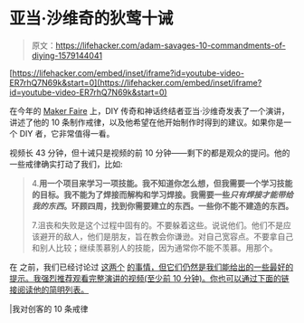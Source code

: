 # 亚当·沙维奇的狄莺十诫

> 原文：<https://lifehacker.com/adam-savages-10-commandments-of-diying-1579144041>

 [https://lifehacker.com/embed/inset/iframe?id=youtube-video-ER7rhQ7N69k&start=0](https://lifehacker.com/embed/inset/iframe?id=youtube-video-ER7rhQ7N69k&start=0) 

在今年的 [Maker Faire](http://makerfaire.com/) 上，DIY 传奇和神话终结者亚当·沙维奇发表了一个演讲，讲述了他的 10 条制作戒律，以及他希望在他开始制作时得到的建议。如果你是一个 DIY 者，它非常值得一看。



视频长 43 分钟，但十诫只是视频的前 10 分钟——剩下的都是观众的提问。他的一些戒律确实打动了我们，比如:

> 4.**用一个项目来学习一项技能。我不知道你怎么想，但我需要一个学习技能的目标。我不能为了焊接而解构和学习焊接。我需要一些*只有焊接才能带给我的东西*。环顾四周，找到你需要建立的东西。一些你不能不建造的东西。**
> 
> 7.沮丧和失败是这个过程中固有的。不要躲着这些。说说他们。他们不是应该避开的敌人，他们是朋友，旨在教会你谦逊。对自己宽容点。不要拿自己和别人比较；继续羡慕别人的技能，因为通常你不能不羡慕。用那个。

在 之前，我们已经讨论过 [这两个](https://lifehacker.com/how-to-stick-with-it-when-youre-learning-something-new-5994125) [的事情，但它们仍然是我们能给出的一些最好的提示。我强烈推荐观看完整演讲的视频(至少前 10 分钟)。你也可以通过下面的链接阅读他的简明列表。](http://lifehacker.com/how-to-get-over-the-i-suck-barrier-when-learning-a-ne-5914207)

|我对创客的 10 条戒律